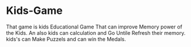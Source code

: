 # Kids-Game
That game is   kids Educational Game 
That can improve Memory power of the Kids.
An also kids can calculation and Go Untile  Refresh their memory.
kids's can Make Puzzels and can win the Medals.
